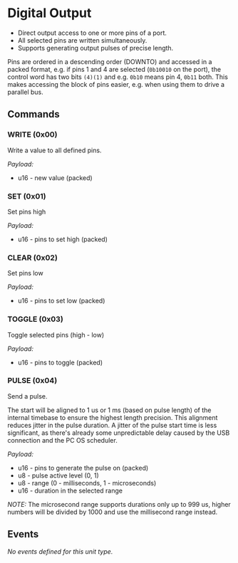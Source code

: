 # Digital Output

- Direct output access to one or more pins of a port.
- All selected pins are written simultaneously.
- Supports generating output pulses of precise length.

Pins are ordered in a descending order (DOWNTO) and accessed in a packed format,
e.g. if pins 1 and 4 are selected (`0b10010` on the port), the control word has
two bits `(4)(1)` and e.g. `0b10` means pin 4, `0b11` both. This makes accessing the
block of pins easier, e.g. when using them to drive a parallel bus.

## Commands

### WRITE (0x00)
Write a value to all defined pins.

*Payload:*
- u16 - new value (packed)

### SET (0x01)
Set pins high

*Payload:*
- u16 - pins to set high (packed)

### CLEAR (0x02)
Set pins low

*Payload:*
- u16 - pins to set low (packed)

### TOGGLE (0x03)
Toggle selected pins (high - low)

*Payload:*
- u16 - pins to toggle (packed)

### PULSE (0x04)
Send a pulse.

The start will be aligned to 1 us or 1 ms (based on pulse length) of the internal timebase to ensure the highest length precision. This alignment reduces jitter in the pulse duration. A jitter of the pulse start time is less significant, as there's already some unpredictable delay caused by the USB connection and the PC OS scheduler.

*Payload:*
- u16 - pins to generate the pulse on (packed)
- u8 - pulse active level (0, 1)
- u8 - range (0 - milliseconds, 1 - microseconds)
- u16 - duration in the selected range

*NOTE:* The microsecond range supports durations only up to 999 us, higher
numbers will be divided by 1000 and use the millisecond range instead.

## Events

*No events defined for this unit type.*
